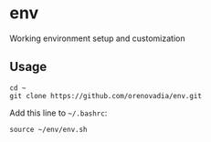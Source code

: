 # env
Working environment setup and customization

## Usage

```
cd ~
git clone https://github.com/orenovadia/env.git
```

Add this line to `~/.bashrc`:
```
source ~/env/env.sh
```
